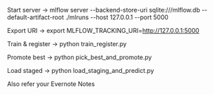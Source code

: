 Start server → mlflow server --backend-store-uri sqlite:///mlflow.db --default-artifact-root ./mlruns --host 127.0.0.1 --port 5000

Export URI → export MLFLOW_TRACKING_URI=http://127.0.0.1:5000

Train & register → python train_register.py

Promote best → python pick_best_and_promote.py

Load staged → python load_staging_and_predict.py


Also refer your Evernote Notes
